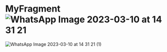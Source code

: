 # MyFragment![WhatsApp Image 2023-03-10 at 14 31 21](https://user-images.githubusercontent.com/98297698/224252350-8782df0d-535f-4b82-8c55-846327a02808.jpeg)
![WhatsApp Image 2023-03-10 at 14 31 21 (1)](https://user-images.githubusercontent.com/98297698/224252355-6af67df0-36b7-4084-8a52-519e675e3d21.jpeg)
